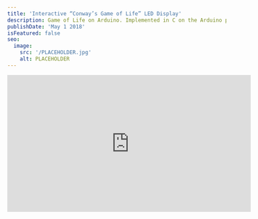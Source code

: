 ```yaml
---
title: 'Interactive “Conway’s Game of Life” LED Display'
description: Game of Life on Arduino. Implemented in C on the Arduino platform. Also developed a GUI C++ program.
publishDate: 'May 1 2018'
isFeatured: false
seo:
  image:
    src: '/PLACEHOLDER.jpg'
    alt: PLACEHOLDER
---
```


<iframe width="560" height="315" src="https://www.youtube-nocookie.com/embed/lUtsqUeTed8?si=dzrMM_g0hy5N50f5" title="YouTube video player" frameborder="0" allow="accelerometer; autoplay; clipboard-write; encrypted-media; gyroscope; picture-in-picture; web-share" referrerpolicy="strict-origin-when-cross-origin" allowfullscreen></iframe>